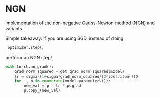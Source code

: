 # NGN

Implementation of the non-negative Gauss-Newton method (NGN) and variants

Simple takeaway: if you are using SGD, instead of doing

```python
 optimizer.step()
```

perform an NGN step!

```python
with torch.no_grad(): 
    grad_norm_squared = get_grad_norm_squared(model)
    lr = sigma/(1+sigma*grad_norm_squared/(2*loss.item()))
    for _, p in enumerate(model.parameters()):
        new_val = p - lr * p.grad
        p.copy_(new_val)
```
